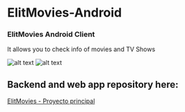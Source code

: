 # ElitMovies-Android
### ElitMovies Android Client
It allows you to check info of movies and TV Shows

![alt text](https://github.com/josepmdc/ElitMovies-Android/blob/master/img/main_screen.png "Main Page")
![alt text](https://github.com/josepmdc/ElitMovies-Android/blob/master/img/movie_dateils.png "Movie Details Page")

## Backend and web app repository here:
[ElitMovies - Proyecto principal](https://github.com/josepm98/ElitMovies)

